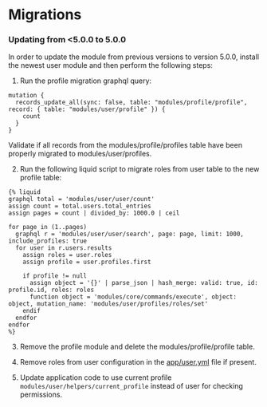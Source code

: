 # Migrations

### Updating from <5.0.0 to 5.0.0
In order to update the module from previous versions to version 5.0.0, install the newest user module and then perform the following steps:
1. Run the profile migration graphql query:
```
mutation {
  records_update_all(sync: false, table: "modules/profile/profile", record: { table: "modules/user/profile" }) {
    count
  }
}
```
Validate if all records from the modules/profile/profiles table have been properly migrated to modules/user/profiles.

2. Run the following liquid script to migrate roles from user table to the new profile table:
```
{% liquid
graphql total = 'modules/user/user/count'
assign count = total.users.total_entries
assign pages = count | divided_by: 1000.0 | ceil

for page in (1..pages)
  graphql r = 'modules/user/user/search', page: page, limit: 1000, include_profiles: true
  for user in r.users.results
    assign roles = user.roles
    assign profile = user.profiles.first

    if profile != null
      assign object = '{}' | parse_json | hash_merge: valid: true, id: profile.id, roles: roles
      function object = 'modules/core/commands/execute', object: object, mutation_name: 'modules/user/profiles/roles/set'
    endif
  endfor
endfor
%}
```

3. Remove the profile module and delete the modules/profile/profile table.

4.  Remove roles from user configuration in the [app/user.yml](https://documentation.platformos.com/developer-guide/users/user#adding-properties-to-the-user) file if present.

5. Update application code to use current profile ```modules/user/helpers/current_profile``` instead of user for checking permissions.
